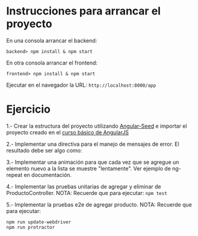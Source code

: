 # Instrucciones para arrancar el proyecto

En una consola arrancar el backend:
```
backend> npm install & npm start
```

En otra consola arrancar el frontend:
```
frontend> npm install & npm start
```

Ejecutar en el navegador la URL: `http://localhost:8000/app`

# Ejercicio

1.- Crear la estructura del proyecto utilizando [Angular-Seed](https://github.com/angular/angular-seed) e importar el proyecto creado en el [curso básico de AngularJS](https://github.com/camposer/curso_angularjs_20151015)

2.- Implementar una directiva para el manejo de mensajes de error. El resultado debe ser algo como:
	<mensaje src="ctrl.mensaje"></mensaje>

3.- Implementar una animación para que cada vez que se agregue un elemento nuevo a la lista se muestre "lentamente". Ver ejemplo de ng-repeat en documentación.

4.- Implementar las pruebas unitarias de agregar y eliminar de ProductoController. 
NOTA: Recuerde que para ejecutar: `npm test`

5.- Implementar la pruebas e2e de agregar producto.
NOTA: Recuerde que para ejecutar:
```
npm run update-webdriver
npm run protractor
```
